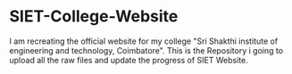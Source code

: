 # SIET-College-Website
I am recreating the official website for my college "Sri Shakthi institute of engineering and technology, Coimbatore". This is the Repository i going to upload all the raw files and update the progress of SIET Website.
